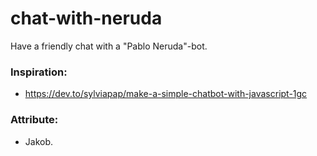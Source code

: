 # chat-with-neruda
Have a friendly chat with a "Pablo Neruda"-bot.


### Inspiration: 
* https://dev.to/sylviapap/make-a-simple-chatbot-with-javascript-1gc

### Attribute: 
* Jakob.
